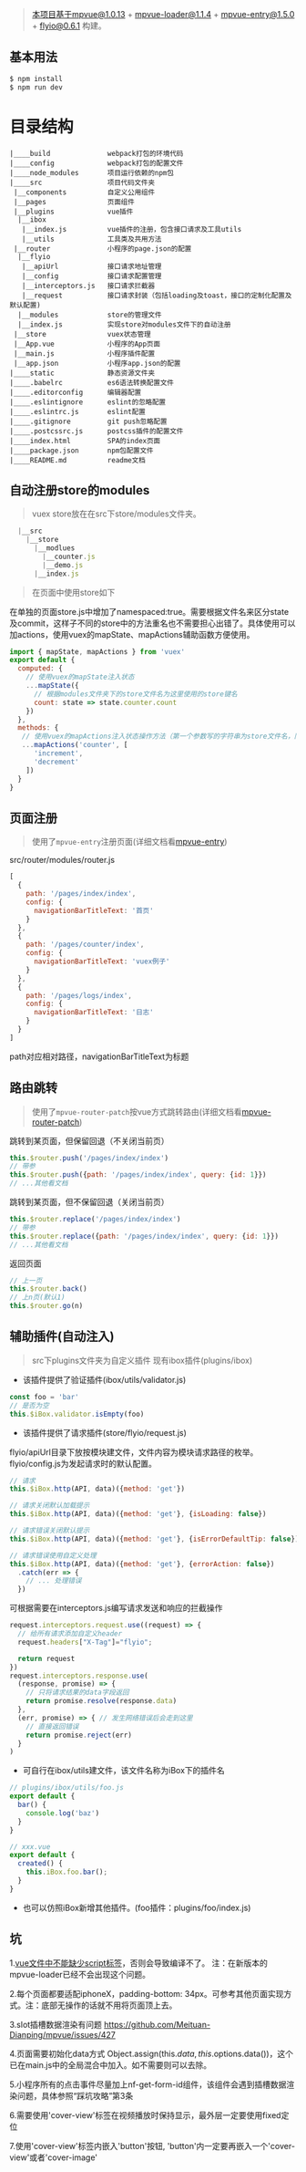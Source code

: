 > 本项目基于mpvue@1.0.13 + mpvue-loader@1.1.4 + mpvue-entry@1.5.0 + flyio@0.6.1 构建。

## 基本用法
``` bash
$ npm install
$ npm run dev
```

# 目录结构
```
|____build              webpack打包的环境代码
|____config             webpack打包的配置文件
|____node_modules       项目运行依赖的npm包
|____src                项目代码文件夹
 |__components          自定义公用组件
 |__pages               页面组件
 |__plugins             vue插件
  |__ibox
   |__index.js          vue插件的注册，包含接口请求及工具utils
   |__utils             工具类及共用方法
 |__router              小程序的page.json的配置
  |__flyio
   |__apiUrl            接口请求地址管理
   |__config            接口请求配置管理
   |__interceptors.js   接口请求拦截器
   |__request           接口请求封装（包括loading及toast，接口的定制化配置及默认配置)
  |__modules            store的管理文件
  |__index.js           实现store对modules文件下的自动注册
 |__store               vuex状态管理
 |__App.vue             小程序的App页面
 |__main.js             小程序插件配置
 |__app.json            小程序app.json的配置
|____static             静态资源文件夹
|____.babelrc           es6语法转换配置文件
|____.editorconfig      编辑器配置
|____.eslintignore      eslint的忽略配置
|____.eslintrc.js       eslint配置
|____.gitignore         git push忽略配置
|____.postcssrc.js      postcss插件的配置文件
|____index.html         SPA的index页面
|____package.json       npm包配置文件
|____README.md          readme文档

```

## 自动注册store的modules
>vuex store放在在src下store/modules文件夹。
``` js
  |__src
    |__store
      |__modlues
        |__counter.js
        |__demo.js
      |__index.js
```

> 在页面中使用store如下

在单独的页面store.js中增加了namespaced:true。需要根据文件名来区分state及commit，这样子不同的store中的方法重名也不需要担心出错了。具体使用可以加actions，使用vuex的mapState、mapActions辅助函数方便使用。

``` js
import { mapState, mapActions } from 'vuex'
export default {
  computed: {
    // 使用vuex的mapState注入状态
    ...mapState({
      // 根据modules文件夹下的store文件名为这里使用的store键名
      count: state => state.counter.count
    })
  },
  methods: {
   // 使用vuex的mapActions注入状态操作方法（第一个参数写的字符串为store文件名，同上）
   ...mapActions('counter', [
      'increment',
      'decrement'
    ])
  }
}
```

## 页面注册
> 使用了`mpvue-entry`注册页面(详细文档看[mpvue-entry](https://github.com/F-loat/mpvue-entry))

src/router/modules/router.js
```js
[
  {
    path: '/pages/index/index',
    config: {
      navigationBarTitleText: '首页'
    }
  },
  {
    path: '/pages/counter/index',
    config: {
      navigationBarTitleText: 'vuex例子'
    }
  },
  {
    path: '/pages/logs/index',
    config: {
      navigationBarTitleText: '日志'
    }
  }
]
```
path对应相对路径，navigationBarTitleText为标题

## 路由跳转
> 使用了`mpvue-router-patch`按vue方式跳转路由(详细文档看[mpvue-router-patch](https://github.com/F-loat/mpvue-router-patch))

跳转到某页面，但保留回退（不关闭当前页）
```js
this.$router.push('/pages/index/index')
// 带参
this.$router.push({path: '/pages/index/index', query: {id: 1}})
// ...其他看文档
```

跳转到某页面，但不保留回退（关闭当前页）
```js
this.$router.replace('/pages/index/index')
// 带参
this.$router.replace({path: '/pages/index/index', query: {id: 1}})
// ...其他看文档
```

返回页面
```js
// 上一页
this.$router.back()
// 上n页(默认1)
this.$router.go(n)
```

## 辅助插件(自动注入)
> src下plugins文件夹为自定义插件
现有ibox插件(plugins/ibox)

* 该插件提供了验证插件(ibox/utils/validator.js)

```js
const foo = 'bar'
// 是否为空
this.$iBox.validator.isEmpty(foo)
```

* 该插件提供了请求插件(store/flyio/request.js)

flyio/apiUrl目录下放按模块建文件，文件内容为模块请求路径的枚举。
flyio/config.js为发起请求时的默认配置。

```js
// 请求
this.$iBox.http(API, data)({method: 'get'})

// 请求关闭默认加载提示
this.$iBox.http(API, data)({method: 'get'}, {isLoading: false})

// 请求错误关闭默认提示
this.$iBox.http(API, data)({method: 'get'}, {isErrorDefaultTip: false})

// 请求错误使用自定义处理
this.$iBox.http(API, data)({method: 'get'}, {errorAction: false})
  .catch(err => {
    // ... 处理错误
  })

```

可根据需要在interceptors.js编写请求发送和响应的拦截操作
```js
request.interceptors.request.use((request) => {
  // 给所有请求添加自定义header
  request.headers["X-Tag"]="flyio";

  return request
})
request.interceptors.response.use(
  (response, promise) => {
    // 只将请求结果的data字段返回
    return promise.resolve(response.data)
  },
  (err, promise) => { // 发生网络错误后会走到这里
    // 直接返回错误
    return promise.reject(err)
  }
)
```

* 可自行在ibox/utils建文件，该文件名称为iBox下的插件名
```js
// plugins/ibox/utils/foo.js
export default {
  bar() {
    console.log('baz')
  }
}

// xxx.vue
export default {
  created() {
    this.iBox.foo.bar();
  }
}
```

* 也可以仿照iBox新增其他插件。(foo插件：plugins/foo/index.js)

## 坑

1.[vue文件中不能缺少script标签](https://github.com/Meituan-Dianping/mpvue/issues/562)，否则会导致编译不了。
注：在新版本的mpvue-loader已经不会出现这个问题。

2.每个页面都要适配iphoneX，padding-bottom: 34px。可参考其他页面实现方式。注：底部无操作的话就不用将页面顶上去。

3.slot插槽数据渲染有问题 https://github.com/Meituan-Dianping/mpvue/issues/427

4.页面需要初始化data方式 Object.assign(this.$data, this.$options.data())，这个已在main.js中的全局混合中加入。如不需要则可以去除。

5.小程序所有的点击事件尽量加上nf-get-form-id组件，该组件会遇到插槽数据渲染问题，具体参照“踩坑攻略”第3条

6.需要使用'cover-view'标签在视频播放时保持显示，最外层一定要使用fixed定位

7.使用'cover-view'标签内嵌入'button'按钮, 'button'内一定要再嵌入一个'cover-view'或者'cover-image'
